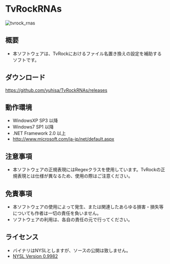 # TvRockRNAs

![tvrock_rnas](https://user-images.githubusercontent.com/14344890/190704694-86714ce0-7338-4f3d-a48a-3d23e4457b3e.png)

## 概要
 - 本ソフトウェアは、TvRockにおけるファイル名置き換えの設定を補助するソフトです。
 
## ダウンロード

https://github.com/yuhisa/TvRockRNAs/releases

## 動作環境
 - WindowsXP SP3 以降
 - Windows7 SP1 以降
 - .NET Framework 2.0 以上
 - http://www.microsoft.com/ja-jp/net/default.aspx

## 注意事項
 - 本ソフトウェアの正規表現にはRegexクラスを使用しています。TvRockの正規表現とは仕様が異なるため、使用の際はご注意ください。

## 免責事項
 - 本ソフトウェアの使用によって発生、または関連したあらゆる損害・損失等についても作者は一切の責任を負いません。
 - ソフトウェアの利用は、各自の責任の元で行ってください。

## ライセンス
  - バイナリはNYSLとしますが、ソースの公開は致しません。
  - [NYSL Version 0.9982](https://github.com/yuhisa/TvRockRNAs/blob/main/LICENSE.md)
